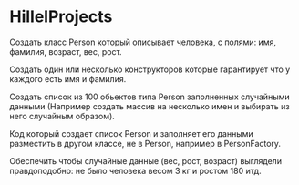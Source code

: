 # HillelProjects

 Создать класс Person который описывает человека, с полями: имя, фамилия, возраст, вес, рост.

Создать один или несколько конструкторов которые гарантирует что у каждого есть имя и фамилия.

Создать список из 100 обьектов типа Person заполненных случайными данными (Например создать массив на несколько имен и выбирать из него случайным образом).

Код который создает список Person и заполняет его данными разместить в другом классе, не в Person, например в PersonFactory.

Обеспечить чтобы случайные данные (вес, рост, возраст) выглядели правдоподобно: не было человека весом 3 кг и ростом 180 итд.
